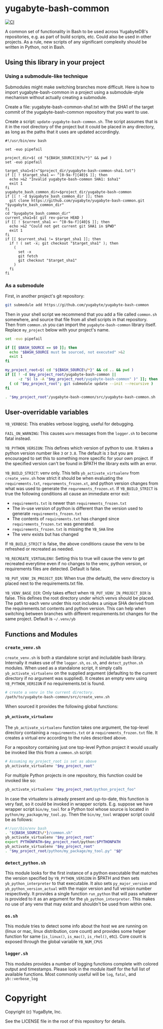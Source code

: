 # yugabyte-bash-common

[![CI](https://github.com/yugabyte/yugabyte-bash-common/workflows/CI/badge.svg)](https://github.com/yugabyte/yugabyte-bash-common/actions?query=workflow%3ACI)

A common set of functionality in Bash to be used across YugabyteDB's repositories, e.g. as part of
build scripts, etc. Could also be used in other projects. As a rule, new scripts of any significant
complexity should be written in Python, not in Bash.

## Using this library in your project

### Using a submodule-like technique

Submodules might make switching branches more difficult. Here is how to import yugabyte-bash-common in a project using a submodule-style mechanism without actually creating a submodule.

Create a file: yugabyte-bash-common-sha1.txt with the SHA1 of the target commit of the yugabyte-bash-common repository that you want to use.

Create a script: `update-yugabyte-bash-common.sh`. The script assumes that is it in the root directory of the project but it could be placed in any directory, as long as the paths that it uses are updated accordingly.
```
#!/usr/bin/env bash

set -euo pipefail

project_dir=$( cd "${BASH_SOURCE[0]%/*}" && pwd )
set -euo pipefail

target_sha1=$(<"$project_dir/yugabyte-bash-common-sha1.txt")
if [[ ! $target_sha1 =~ ^[0-9a-f]{40}$ ]]; then
  echo >&2 "Invalid yugabyte-bash-common SHA1: $sha1"
  exit 1
fi
yugabyte_bash_common_dir=$project_dir/yugabyte-bash-common
if [[ ! -d $yugabyte_bash_common_dir ]]; then
  git clone https://github.com/yugabyte/yugabyte-bash-common.git "$yugabyte_bash_common_dir"
fi
cd "$yugabyte_bash_common_dir"
current_sha1=$( git rev-parse HEAD )
if [[ ! $current_sha1 =~ ^[0-9a-f]{40}$ ]]; then
  echo >&2 "Could not get current git SHA1 in $PWD"
  exit 1
fi
if [[ $current_sha1 != $target_sha1 ]]; then
  if ! ( set -x; git checkout "$target_sha1" ); then
    (
      set -x
      git fetch
      git checkout "$target_sha1"
    )
  fi
fi
```

### As a submodule
First, in another project's git repository:
```bash
git submodule add https://github.com/yugabyte/yugabyte-bash-common
```

Then in your shell script we recommend that you add a file called `common.sh` somewhere, and source
that file from all shell scripts in that repository. Then from `common.sh` you can import the
`yugabyte-bash-common` library itself. Replace `my_project` below with your project's name.

```bash
set -euo pipefail

if [[ $BASH_SOURCE == $0 ]]; then
  echo "$BASH_SOURCE must be sourced, not executed" >&2
  exit 1
fi

my_project_root=$( cd "${BASH_SOURCE%/*}" && cd .. && pwd )
if [[ ! -d $my_project_root/yugabyte-bash-common || 
      -z "$( ls -A "$my_project_root/yugabyte-bash-common" )" ]]; then
  ( cd "$my_project_root"; git submodule update --init --recursive )
fi

. "$my_project_root"/yugabyte-bash-common/src/yugabyte-bash-common.sh

```


## User-overridable variables

`YB_VERBOSE`: This enables verbose logging, useful for debugging.

`FAIL_ON_WARNING`: This causes `warn` messages from the `logger.sh` to become fatal instead.

`YB_PYTHON_VERSION`: This defines which version of python to use.  It takes a python version number
like `3` or `3.8`.  The default is `3` but you are encouraged to set this to something more specific
for your own project.  If the specified version can't be found in $PATH the library exits with an
error.

`YB_BUILD_STRICT`: venv only. This tells `yb_activate_virtualenv` from `create_venv.sh` how strict
it should be when evaluating the `requirements.txt`, `requrements_frozen.xt`, and python version
changes from what was used to generate the `requrements_frozen.xt`.  If `YB_BUILD_STRICT` is true
the following conditions all cause an immediate error exit:
* `requirements.txt` is newer than `requirements_frozen.txt`
* The in-use version of python is different than the version used to generate `requirements_frozen.txt`
* The contents of `requirements.txt` has changed since `requirements_frozen.txt` was generated.
* `requirements_frozen.txt` is missing the `YB_SHA` line
* The venv exists but has changed

If `YB_BUILD_STRICT` is false, the above conditions cause the venv to be refreshed or recreated as
needed.

`YB_RECREATE_VIRTUALENV`: Setting this to true will cause the venv to get recreated everytime even
if no changes to the venv, python version, or requirements files are detected.  Default is false.

`YB_PUT_VENV_IN_PROJECT_DIR`: When true (the default), the venv directory is placed next to the
requirements.txt file.

`YB_VENV_BASE_DIR`: Only takes effect when `YB_PUT_VENV_IN_PROJECT_DIR` is false.  This defines the
root directory under which venvs should be placed.  The path to each venv under this root includes a
unique SHA derived from the requirements.txt contents and python version.  This can help when
switching between branches with different requirements.txt changes for the same project.  Default
is `~/.venv/yb`

## Functions and Modules

### `create_venv.sh`

`create_venv.sh` is both a standalone script and includable bash library.  Internally it makes use
of the `logger.sh`, `os.sh`, and `detect_python.sh` modules.  When used as a standalone script,
it simply calls `yb_activate_virtualenv` on the supplied argument (defaulting to the current
directory if no argument was supplied).  It creates an empty venv using `YB_PYTHON_VERSION` if no
requirements.txt is found.
```bash
# create a venv in the current directory.
/path/to/yugabyte-bash-common/src/create_venv.sh
```
When sourced it provides the following global functions:

#### `yb_activate_virtualenv`

The `yb_activate_virtualenv` function takes one argument, the top-level directory containing
a `requirements.txt` or a `requirements_frozen.txt` file. It creates a virtual env according to
the rules described above.

For a repository containing just one top-level Python project it would usually be invoked
like this from a `common.sh` script:

```bash
# Assuming my_project_root is set as above
yb_activate_virtualenv "$my_project_root"
```

For multiple Python projects in one repository, this function could be invoked like so:

```bash
yb_activate_virtualenv "$my_project_root/python_project_foo"
```

In case the virtualenv is already present and up-to-date, this function is very fast, so
it could be invoked in wrapper scripts. E.g. suppose we have wrapper script `bin/my_tool`
for a Python tool whose source is located in `python/my_package/my_tool.py`. Then
the `bin/my_tool` wrapper script could be as follows:

```bash
#!/usr/bin/env bash
. "${BASH_SOURCE%/*}/common.sh"
yb_activate_virtualenv "$my_project_root"
export PYTHONPATH=$my_project_root/python:$PYTHONPATH
yb_activate_virtualenv "$my_project_root"
. "$my_project_root/python/my_package/my_tool.py" "$@"
```

### `detect_python.sh`
This module looks for the first instance of a python executable that matches the version specified
by `YB_PYTHON_VERSION` in $PATH and then sets `yb_python_interpreter` to that executable.  It also
sets `py_major_version` and `yb_python_version_actual` with the major version and full version number
respectively.  It provides a single function `run_python` that will pass whatever is provided to it
as an argument for the `yb_python_interpreter`.  This makes no use of any venv that may exist and
shouldn't be used from within one.

### `os.sh`
This module tries to detect some info about the host we are running on (linux or mac, linux
distribution, core count) and provides some helper function for same (`is_linux()`, `is_mac()`,
`is_rhel()`, etc).  Core count is exposed through the global variable `YB_NUM_CPUS`

### `logger.sh`
This modules provides a number of logging functions complete with colored output and timestamps.
Please look in the module itself for the full list of available functions.  Most commonly useful
will be `log`, `fatal`, and `yb::verbose_log`

# Copyright

Copyright (c) YugaByte, Inc.

See the LICENSE file in the root of this repository for details.
